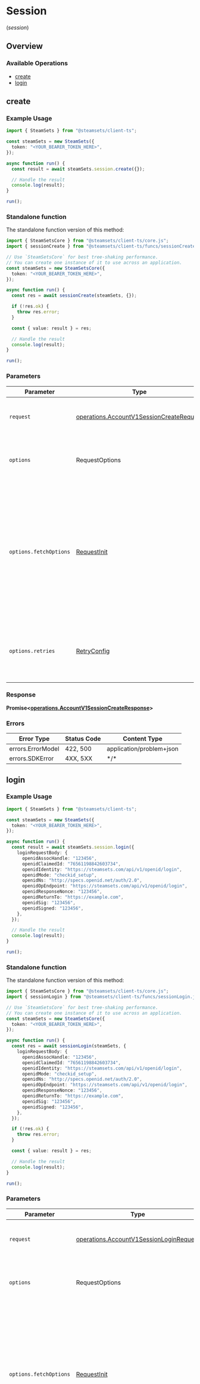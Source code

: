 # Session
(*session*)

## Overview

### Available Operations

* [create](#create)
* [login](#login)

## create

### Example Usage

```typescript
import { SteamSets } from "@steamsets/client-ts";

const steamSets = new SteamSets({
  token: "<YOUR_BEARER_TOKEN_HERE>",
});

async function run() {
  const result = await steamSets.session.create({});

  // Handle the result
  console.log(result);
}

run();
```

### Standalone function

The standalone function version of this method:

```typescript
import { SteamSetsCore } from "@steamsets/client-ts/core.js";
import { sessionCreate } from "@steamsets/client-ts/funcs/sessionCreate.js";

// Use `SteamSetsCore` for best tree-shaking performance.
// You can create one instance of it to use across an application.
const steamSets = new SteamSetsCore({
  token: "<YOUR_BEARER_TOKEN_HERE>",
});

async function run() {
  const res = await sessionCreate(steamSets, {});

  if (!res.ok) {
    throw res.error;
  }

  const { value: result } = res;

  // Handle the result
  console.log(result);
}

run();
```

### Parameters

| Parameter                                                                                                                                                                      | Type                                                                                                                                                                           | Required                                                                                                                                                                       | Description                                                                                                                                                                    |
| ------------------------------------------------------------------------------------------------------------------------------------------------------------------------------ | ------------------------------------------------------------------------------------------------------------------------------------------------------------------------------ | ------------------------------------------------------------------------------------------------------------------------------------------------------------------------------ | ------------------------------------------------------------------------------------------------------------------------------------------------------------------------------ |
| `request`                                                                                                                                                                      | [operations.AccountV1SessionCreateRequest](../../models/operations/accountv1sessioncreaterequest.md)                                                                           | :heavy_check_mark:                                                                                                                                                             | The request object to use for the request.                                                                                                                                     |
| `options`                                                                                                                                                                      | RequestOptions                                                                                                                                                                 | :heavy_minus_sign:                                                                                                                                                             | Used to set various options for making HTTP requests.                                                                                                                          |
| `options.fetchOptions`                                                                                                                                                         | [RequestInit](https://developer.mozilla.org/en-US/docs/Web/API/Request/Request#options)                                                                                        | :heavy_minus_sign:                                                                                                                                                             | Options that are passed to the underlying HTTP request. This can be used to inject extra headers for examples. All `Request` options, except `method` and `body`, are allowed. |
| `options.retries`                                                                                                                                                              | [RetryConfig](../../lib/utils/retryconfig.md)                                                                                                                                  | :heavy_minus_sign:                                                                                                                                                             | Enables retrying HTTP requests under certain failure conditions.                                                                                                               |

### Response

**Promise\<[operations.AccountV1SessionCreateResponse](../../models/operations/accountv1sessioncreateresponse.md)\>**

### Errors

| Error Type               | Status Code              | Content Type             |
| ------------------------ | ------------------------ | ------------------------ |
| errors.ErrorModel        | 422, 500                 | application/problem+json |
| errors.SDKError          | 4XX, 5XX                 | \*/\*                    |

## login

### Example Usage

```typescript
import { SteamSets } from "@steamsets/client-ts";

const steamSets = new SteamSets({
  token: "<YOUR_BEARER_TOKEN_HERE>",
});

async function run() {
  const result = await steamSets.session.login({
    loginRequestBody: {
      openidAssocHandle: "123456",
      openidClaimedId: "76561198842603734",
      openidIdentity: "https://steamsets.com/api/v1/openid/login",
      openidMode: "checkid_setup",
      openidNs: "http://specs.openid.net/auth/2.0",
      openidOpEndpoint: "https://steamsets.com/api/v1/openid/login",
      openidResponseNonce: "123456",
      openidReturnTo: "https://example.com",
      openidSig: "123456",
      openidSigned: "123456",
    },
  });

  // Handle the result
  console.log(result);
}

run();
```

### Standalone function

The standalone function version of this method:

```typescript
import { SteamSetsCore } from "@steamsets/client-ts/core.js";
import { sessionLogin } from "@steamsets/client-ts/funcs/sessionLogin.js";

// Use `SteamSetsCore` for best tree-shaking performance.
// You can create one instance of it to use across an application.
const steamSets = new SteamSetsCore({
  token: "<YOUR_BEARER_TOKEN_HERE>",
});

async function run() {
  const res = await sessionLogin(steamSets, {
    loginRequestBody: {
      openidAssocHandle: "123456",
      openidClaimedId: "76561198842603734",
      openidIdentity: "https://steamsets.com/api/v1/openid/login",
      openidMode: "checkid_setup",
      openidNs: "http://specs.openid.net/auth/2.0",
      openidOpEndpoint: "https://steamsets.com/api/v1/openid/login",
      openidResponseNonce: "123456",
      openidReturnTo: "https://example.com",
      openidSig: "123456",
      openidSigned: "123456",
    },
  });

  if (!res.ok) {
    throw res.error;
  }

  const { value: result } = res;

  // Handle the result
  console.log(result);
}

run();
```

### Parameters

| Parameter                                                                                                                                                                      | Type                                                                                                                                                                           | Required                                                                                                                                                                       | Description                                                                                                                                                                    |
| ------------------------------------------------------------------------------------------------------------------------------------------------------------------------------ | ------------------------------------------------------------------------------------------------------------------------------------------------------------------------------ | ------------------------------------------------------------------------------------------------------------------------------------------------------------------------------ | ------------------------------------------------------------------------------------------------------------------------------------------------------------------------------ |
| `request`                                                                                                                                                                      | [operations.AccountV1SessionLoginRequest](../../models/operations/accountv1sessionloginrequest.md)                                                                             | :heavy_check_mark:                                                                                                                                                             | The request object to use for the request.                                                                                                                                     |
| `options`                                                                                                                                                                      | RequestOptions                                                                                                                                                                 | :heavy_minus_sign:                                                                                                                                                             | Used to set various options for making HTTP requests.                                                                                                                          |
| `options.fetchOptions`                                                                                                                                                         | [RequestInit](https://developer.mozilla.org/en-US/docs/Web/API/Request/Request#options)                                                                                        | :heavy_minus_sign:                                                                                                                                                             | Options that are passed to the underlying HTTP request. This can be used to inject extra headers for examples. All `Request` options, except `method` and `body`, are allowed. |
| `options.retries`                                                                                                                                                              | [RetryConfig](../../lib/utils/retryconfig.md)                                                                                                                                  | :heavy_minus_sign:                                                                                                                                                             | Enables retrying HTTP requests under certain failure conditions.                                                                                                               |

### Response

**Promise\<[operations.AccountV1SessionLoginResponse](../../models/operations/accountv1sessionloginresponse.md)\>**

### Errors

| Error Type               | Status Code              | Content Type             |
| ------------------------ | ------------------------ | ------------------------ |
| errors.ErrorModel        | 400, 422, 429, 500       | application/problem+json |
| errors.SDKError          | 4XX, 5XX                 | \*/\*                    |